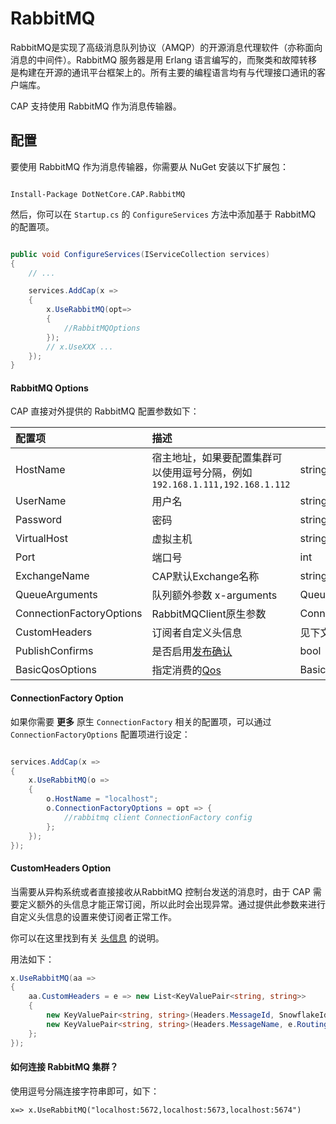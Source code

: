 # RabbitMQ

RabbitMQ是实现了高级消息队列协议（AMQP）的开源消息代理软件（亦称面向消息的中间件）。RabbitMQ 服务器是用 Erlang 语言编写的，而聚类和故障转移是构建在开源的通讯平台框架上的。所有主要的编程语言均有与代理接口通讯的客户端库。

CAP 支持使用 RabbitMQ 作为消息传输器。

## 配置

要使用 RabbitMQ 作为消息传输器，你需要从 NuGet 安装以下扩展包：

```shell

Install-Package DotNetCore.CAP.RabbitMQ

```

然后，你可以在 `Startup.cs` 的 `ConfigureServices` 方法中添加基于 RabbitMQ 的配置项。

```csharp

public void ConfigureServices(IServiceCollection services)
{
    // ...

    services.AddCap(x =>
    {
        x.UseRabbitMQ(opt=>
        {
            //RabbitMQOptions
        });
        // x.UseXXX ...
    });
}

```

#### RabbitMQ Options

CAP 直接对外提供的 RabbitMQ 配置参数如下：

配置项 | 描述 | 类型 | 默认值
:---|:---|---|:---
HostName | 宿主地址，如果要配置集群可以使用逗号分隔，例如 `192.168.1.111,192.168.1.112` | string | localhost
UserName | 用户名 | string | guest
Password | 密码 | string | guest
VirtualHost | 虚拟主机 | string | /
Port | 端口号 | int | -1
ExchangeName | CAP默认Exchange名称 | string | cap.default.topic
QueueArguments  | 队列额外参数 x-arguments | QueueArgumentsOptions  |  N/A
ConnectionFactoryOptions  |  RabbitMQClient原生参数 | ConnectionFactory | N/A
CustomHeaders  | 订阅者自定义头信息 |  见下文 |  N/A
PublishConfirms | 是否启用[发布确认](https://www.rabbitmq.com/confirms.html#publisher-confirms) | bool | false
BasicQosOptions | 指定消费的[Qos](https://www.rabbitmq.com/consumer-prefetch.html) | BasicQos | N/A

#### ConnectionFactory Option

如果你需要 **更多** 原生 `ConnectionFactory` 相关的配置项，可以通过 `ConnectionFactoryOptions` 配置项进行设定：

```csharp

services.AddCap(x =>
{
    x.UseRabbitMQ(o =>
    {
        o.HostName = "localhost";
        o.ConnectionFactoryOptions = opt => { 
            //rabbitmq client ConnectionFactory config
        };
    });
});

```

#### CustomHeaders Option

当需要从异构系统或者直接接收从RabbitMQ 控制台发送的消息时，由于 CAP 需要定义额外的头信息才能正常订阅，所以此时会出现异常。通过提供此参数来进行自定义头信息的设置来使订阅者正常工作。

你可以在这里找到有关 [头信息](../cap/messaging#异构系统集成) 的说明。

用法如下：

```cs
x.UseRabbitMQ(aa =>
{
    aa.CustomHeaders = e => new List<KeyValuePair<string, string>>
    {
        new KeyValuePair<string, string>(Headers.MessageId, SnowflakeId.Default().NextId().ToString()),
        new KeyValuePair<string, string>(Headers.MessageName, e.RoutingKey),
    };
});
```


#### 如何连接 RabbitMQ 集群？

使用逗号分隔连接字符串即可，如下：

```
x=> x.UseRabbitMQ("localhost:5672,localhost:5673,localhost:5674")
```
